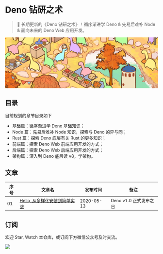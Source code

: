 # Deno 钻研之术

> :sauropod: 长期更新的《Deno 钻研之术》！循序渐进学 Deno & 先易后难补 Node & 面向未来的 Deno Web 应用开发。

![](./assets/deno-background.png)

## 目录

目前规划的章节目录如下

* 基础篇：循序渐进学 Deno 基础知识；
* Node 篇：先易后难补 Node 知识，探索与 Deno 的异与同；
* Rust 篇：探索 Deno 底层有关 Rust 的更多知识；
* 前端篇：探索 Deno Web 前端应用开发的方式；
* 后端篇：探索 Deno Web 后端应用开发的方式；
* 架构篇：深入到 Deno 底层读 v8，学架构。

## 文章

|序号|文章名|发布时间|备注|
|-|-|-|-|
|01|[Hello, 从多样化安装到简单实战](./articles/001-install-and-hello-world.md)|2020-05-13|Deno v1.0 正式发布之日|

## 订阅

欢迎 Star, Watch 本仓库，或订阅下方微信公众号及时交流。

![](http://qiniu.ningo.cloud/official-qrcode.png)